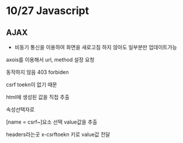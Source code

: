 # 10/27 Javascript

## AJAX
- 비동기 통신을 이용하여 화면을 새로고침 하지 않아도 일부분만 업데이트가능

axois를 이용해서 url, method 설정 요청

동작하지 않음 403 forbiden 

csrf toekn이 없기 때문

html에 생성된 값을 직접 추출

속성선택자로

[name = csrf~]요소 선택 value값을 추출

headers라는곳 x-csrftoekn 키로 value값 전달